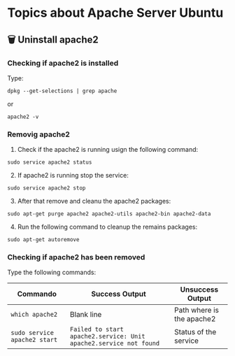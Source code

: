 # Topics about Apache Server Ubuntu

## :wastebasket: Uninstall apache2

### Checking if apache2 is installed

Type:
```
dpkg --get-selections | grep apache
```
or
```
apache2 -v
```
### Removig apache2
1. Check if the apache2 is running usign the following command:
```
sudo service apache2 status
```
2. If apache2 is running stop the service:
```
sudo service apache2 stop
```
3. After that remove and cleanu the apache2 packages:
```
sudo apt-get purge apache2 apache2-utils apache2-bin apache2-data
```
4. Run the following command to cleanup the remains packages:
```
sudo apt-get autoremove
```

### Checking if apache2 has been removed

Type the following commands:

 Commando         | Success Output  | Unsuccess Output
------------------|-----------------|--------------------------
`which apache2`     | Blank line      | Path where is the apache2
`sudo service apache2 start` | `Failed to start apache2.service: Unit apache2.service not found` | Status of the service

